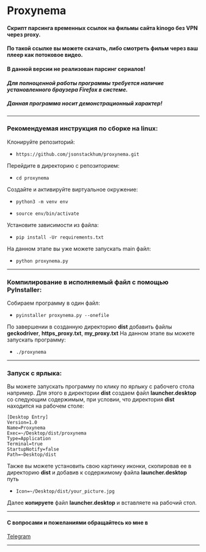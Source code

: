 # Proxynema
#### Скрипт парсинга временных ссылок на фильмы сайта kinogo без VPN через proxy.
#### По такой ссылке вы можете скачать, либо смотреть фильм через ваш плеер как потоковое видео.
#### В данной версии не реализован парсинг сериалов!
#### ___Для полноценной работы программы требуется наличие установленного браузера __Firefox__ в системе.___
##### __Данная программа носит демонстрационный характер!__
___
### Рекомендуемая __инструкция__ по сборке на linux:
Клонируйте репозиторий: 
* ```https://github.com/jsonstackhum/proxynema.git```

Перейдите в директорию с репозиторием: 
* ```cd proxynema```

Создайте и активируйте виртуальное окружение:
* ```python3 -m venv env```

* ```source env/bin/activate```

Установите зависимости из файла:
* ```pip install -Ur requirements.txt```

На данном этапе вы уже можете запускать main файл:
* ```python proxynema.py```
___
### Компилирование в исполняемый файл с помощью __PyInstaller__:
Собираем программу в один файл:
* ```pyinstaller proxynema.py --onefile```

По завершении в созданную директорию __dist__ добавить файлы __geckodriver__, __https_proxy.txt__, __my_proxy.txt__
На данном этапе вы можете запускать программу:
* ```./proxynema```
___
### Запуск с ярлыка:
Вы можете запускать программу по клику по ярлыку с рабочего стола например. Для этого в директории __dist__ создаем файл __launcher.desktop__ со следующим содержимым, при условии, что директория __dist__ находится на рабочем столе: 
```
[Desktop Entry]
Version=1.0
Name=Proxynema
Exec=~/Desktop/dist/proxynema
Type=Application
Terminal=true
StartupNotify=false
Path=~Desktop/dist
```

Также вы можете установить свою картинку иконки, скопировав ее в директорию __dist__ и добавив к содержимому файла __launcher.desktop__ путь 
* ```Icon=~/Desktop/dist/your_picture.jpg```

Далее __копируете__ файл __launcher.desktop__ и вставляете на рабочий стол.
___

#### С вопросами и пожеланиями обращайтесь ко мне в 
[Telegram](https://t.me/jsonstackhum)
___

